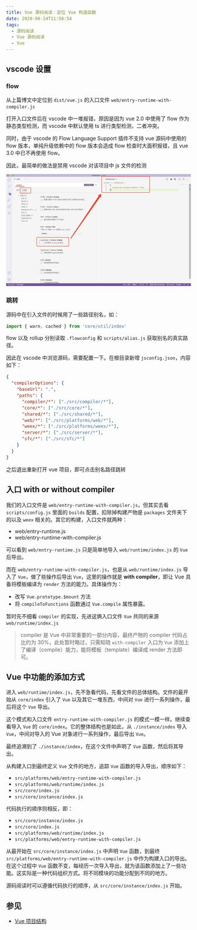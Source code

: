 ```yaml
---
title: Vue 源码阅读：定位 Vue 构造函数
date: 2020-06-24T11:50:54
tags:
  - 源码阅读
  - Vue 源码阅读
  - Vue
---
```


## vscode 设置

### flow

从上篇博文中定位到 `dist/vue.js` 的入口文件 `web/entry-runtime-with-compiler.js`

打开入口文件后在 vscode 中一堆报错，原因是因为 vue 2.0 中使用了 flow 作为静态类型检测，而 vscode 中默认使用 ts 进行类型检测，二者冲突。

同时，由于 vscode 的 Flow Language Support 插件不支持 vue 源码中使用的 flow 版本，单纯升级依赖中的 flow 版本会造成 flow 检查时大面积报错，且 vue 3.0 中已不再使用 flow。

因此，最简单的做法是禁用 vscode 对该项目中 js 文件的检测

![](./images/00038.png)

### 跳转

源码中在引入文件的时候用了一些路径别名，如：

```js
import { warn, cached } from 'core/util/index'
```

flow 以及 rollup 分别读取 `.flowconfig` 和 `scripts/alias.js` 获取别名的真实路径。

因此在 vscode 中浏览源码，需要配置一下。在根目录新增 `jsconfig.json`，内容如下：

```json
{
  "compilerOptions": {
    "baseUrl": ".",
    "paths": {
      "compiler/*": ["./src/compiler/*"],
      "core/*": ["./src/core/*"],
      "shared/*": ["./src/shared/*"],
      "web/*": ["./src/platforms/web/*"],
      "weex/*": ["./src/platforms/weex/*"],
      "server/*": ["./src/server/*"],
      "sfc/*": ["./src/sfc/*"]
    }
  }
}
```

之后退出重新打开 vue 项目，即可点击别名路径跳转

## 入口 with or without compiler

我们的入口文件是 `web/entry-runtime-with-compiler.js`，但其实去看 `scripts/config.js` 里面的 `builds` 配置，扣除掉构建产物是 `packages` 文件夹下的以及 `weex` 相关的。其它的构建，入口文件就两种：

- web/entry-runtime.js
- web/entry-runtime-with-compiler.js

可以看到 `web/entry-runtime.js` 只是简单地导入 `web/runtime/index.js` 的 `Vue` 后导出。

而在 `web/entry-runtime-with-compiler.js`，也是从 `web/runtime/index.js` 导入了 `Vue`，做了些操作后导出 `Vue`，这里的操作就是 **with compiler**，即让 Vue 具备将模板编译为 `render` 方法的能力。具体操作为：
  - 改写 `Vue.prototype.$mount` 方法
  - 将 `compileToFunctions` 函数通过 `Vue.compile` 属性暴露。

暂时先不细看 `compiler` 的实现，先进这俩入口文件 `Vue` 共同的来源 `web/runtime/index.js`

> compiler 是 Vue 中非常重要的一部分内容，最终产物的 compiler 代码占比约为 30%，此处暂时略过，只需知晓 `with-compiler` 入口为 `Vue` 添加上了编译（compile）能力，能将模板（template）编译成 render 方法即可。

## Vue 中功能的添加方式

进入 `web/runtime/index.js`，先不急看代码，先看文件的总体结构。文件的最开始从 `core/index` 引入了 `Vue` 以及其它一堆东西，中间对 `Vue` 进行一系列操作，最后将这个 `Vue` 导出。

这个模式和入口文件 `entry-runtime-with-compiler.js` 的模式一模一样。继续查看导入 `Vue` 的 `core/index`。它的整体结构也是如此，从 `./instance/index` 导入 `Vue`，中间对导入的 Vue 对象进行一系列操作，最后导出 `Vue`。

最终追溯到了 `./instance/index`，在这个文件中声明了 `Vue` 函数，然后将其导出。

从构建入口到最终定义 `Vue` 文件的地方，追踪 `Vue` 函数的导入导出，顺序如下：

- `src/platforms/web/entry-runtime-with-compiler.js`
- `src/platforms/web/runtime/index.js`
- `src/core/index.js`
- `src/core/instance/index.js`

代码执行的顺序则相反，即：

- `src/core/instance/index.js`
- `src/core/index.js`
- `src/platforms/web/runtime/index.js`
- `src/platforms/web/entry-runtime-with-compiler.js`

从最开始在 `src/core/instance/index.js` 中声明 `Vue` 函数，到最终 `src/platforms/web/entry-runtime-with-compiler.js` 中作为构建入口的导出。在这个过程中 `Vue` 函数不变，每经历一次导入导出，就为该函数添加上了一些功能。这实际是一种代码组织方式。将不同模块的功能分配到不同的地方。

源码阅读时可以遵循代码执行的顺序，从 `src/core/instance/index.js` 开始。

## 参见

- [Vue 项目结构](https://github.com/vuejs/vue/blob/dev/.github/CONTRIBUTING.md#project-structure)
